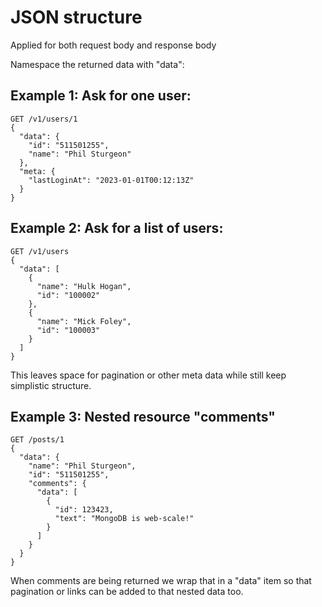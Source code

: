 # JSON structure

Applied for both request body and response body

Namespace the returned data with "data":

## Example 1: Ask for one user:

```
GET /v1/users/1
{
  "data": {
    "id": "511501255",
    "name": "Phil Sturgeon"
  },
  "meta: {
    "lastLoginAt": "2023-01-01T00:12:13Z"
  }
}
```

## Example 2: Ask for a list of users:

```
GET /v1/users
{
  "data": [
    {
      "name": "Hulk Hogan",
      "id": "100002"
    },
    {
      "name": "Mick Foley",
      "id": "100003"
    }
  ]
}
```

This leaves space for pagination or other meta data while still keep simplistic structure.

## Example 3: Nested resource "comments"

```
GET /posts/1
{
  "data": {
    "name": "Phil Sturgeon",
    "id": "511501255",
    "comments": {
      "data": [
        {
          "id": 123423,
          "text": "MongoDB is web-scale!"
        }
      ]
    }
  }
}
```

When comments are being returned we wrap that in a "data" item so that pagination or links can be added to that nested data too.
